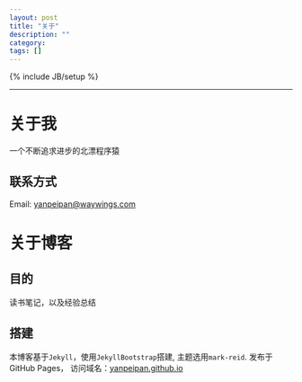 ```yaml
---
layout: post
title: "关于"
description: ""
category:
tags: []
---
```

{% include JB/setup %}

---

# 关于我
  一个不断追求进步的北漂程序猿
## 联系方式
  Email: yanpeipan@waywings.com


# 关于博客

## 目的
  读书笔记，以及经验总结
## 搭建
  本博客基于`Jekyll`，使用`JekyllBootstrap`搭建, 主题选用`mark-reid`.  发布于GitHub Pages， 访问域名：[yanpeipan.github.io](http://yanpeipan.github.io/)
